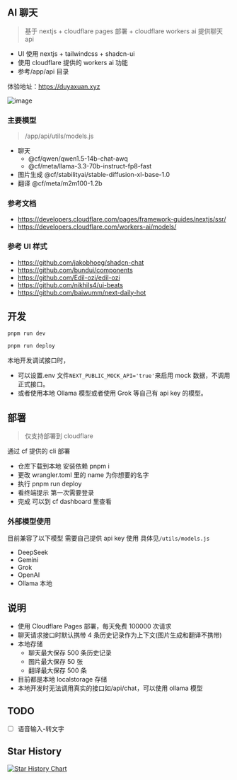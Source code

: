 ## AI 聊天

> 基于 nextjs + cloudflare pages 部署 + cloudflare workers ai 提供聊天 api

- UI 使用 nextjs + tailwindcss + shadcn-ui
- 使用 cloudflare 提供的 workers ai 功能
- 参考/app/api 目录

体验地址：https://duyaxuan.xyz

![image](https://github.com/user-attachments/assets/fe25176f-8b02-4f7b-918b-08a512224647)

### 主要模型

> /app/api/utils/models.js

- 聊天
  - @cf/qwen/qwen1.5-14b-chat-awq
  - @cf/meta/llama-3.3-70b-instruct-fp8-fast
- 图片生成 @cf/stabilityai/stable-diffusion-xl-base-1.0
- 翻译 @cf/meta/m2m100-1.2b

### 参考文档

- https://developers.cloudflare.com/pages/framework-guides/nextjs/ssr/
- https://developers.cloudflare.com/workers-ai/models/

### 参考 UI 样式

- https://github.com/jakobhoeg/shadcn-chat
- https://github.com/bundui/components
- https://github.com/Edil-ozi/edil-ozi
- https://github.com/nikhils4/ui-beats
- https://github.com/baiwumm/next-daily-hot

## 开发

```bash
pnpm run dev

pnpm run deploy
```

本地开发调试接口时，

- 可以设置.env 文件`NEXT_PUBLIC_MOCK_API='true'`来启用 mock 数据，不调用正式接口。
- 或者使用本地 Ollama 模型或者使用 Grok 等自己有 api key 的模型。

## 部署

> 仅支持部署到 cloudflare

通过 cf 提供的 cli 部署

- 仓库下载到本地 安装依赖 pnpm i
- 更改 wrangler.toml 里的 name 为你想要的名字
- 执行 pnpm run deploy
- 看终端提示 第一次需要登录
- 完成 可以到 cf dashboard 里查看

### 外部模型使用

目前兼容了以下模型 需要自己提供 api key 使用 具体见`/utils/models.js`

- DeepSeek
- Gemini
- Grok
- OpenAI
- Ollama 本地

## 说明

- 使用 Cloudflare Pages 部署，每天免费 100000 次请求
- 聊天请求接口时默认携带 4 条历史记录作为上下文(图片生成和翻译不携带)
- 本地存储
  - 聊天最大保存 500 条历史记录
  - 图片最大保存 50 张
  - 翻译最大保存 500 条
- 目前都是本地 localstorage 存储
- 本地开发时无法调用真实的接口如/api/chat，可以使用 ollama 模型

## TODO

- [ ] 语音输入-转文字

## Star History

[![Star History Chart](https://api.star-history.com/svg?repos=wuyangwang/my-chat-web&type=Date)](https://star-history.com/#wuyangwang/my-chat-web&Date)
